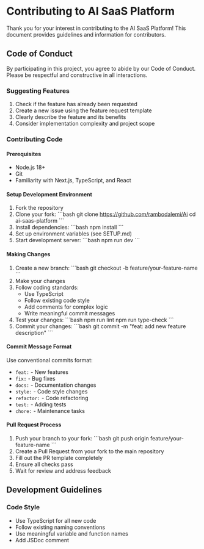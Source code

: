# Contributing to AI SaaS Platform

Thank you for your interest in contributing to the AI SaaS Platform! This document provides guidelines and information for contributors.

## Code of Conduct

By participating in this project, you agree to abide by our Code of Conduct. Please be respectful and constructive in all interactions.

### Suggesting Features

1. Check if the feature has already been requested
2. Create a new issue using the feature request template
3. Clearly describe the feature and its benefits
4. Consider implementation complexity and project scope

### Contributing Code

#### Prerequisites

- Node.js 18+
- Git
- Familiarity with Next.js, TypeScript, and React

#### Setup Development Environment

1. Fork the repository
2. Clone your fork:
   \`\`\`bash
   git clone https://github.com/rambodalemi/Ai
   cd ai-saas-platform
   \`\`\`
3. Install dependencies:
   \`\`\`bash
   npm install
   \`\`\`
4. Set up environment variables (see SETUP.md)
5. Start development server:
   \`\`\`bash
   npm run dev
   \`\`\`

#### Making Changes

1. Create a new branch:
   \`\`\`bash
   git checkout -b feature/your-feature-name
   \`\`\`
2. Make your changes
3. Follow coding standards:
   - Use TypeScript
   - Follow existing code style
   - Add comments for complex logic
   - Write meaningful commit messages
4. Test your changes:
   \`\`\`bash
   npm run lint
   npm run type-check
   \`\`\`
5. Commit your changes:
   \`\`\`bash
   git commit -m "feat: add new feature description"
   \`\`\`

#### Commit Message Format

Use conventional commits format:
- `feat:` - New features
- `fix:` - Bug fixes
- `docs:` - Documentation changes
- `style:` - Code style changes
- `refactor:` - Code refactoring
- `test:` - Adding tests
- `chore:` - Maintenance tasks

#### Pull Request Process

1. Push your branch to your fork:
   \`\`\`bash
   git push origin feature/your-feature-name
   \`\`\`
2. Create a Pull Request from your fork to the main repository
3. Fill out the PR template completely
4. Ensure all checks pass
5. Wait for review and address feedback

## Development Guidelines

### Code Style

- Use TypeScript for all new code
- Follow existing naming conventions
- Use meaningful variable and function names
- Add JSDoc comment
